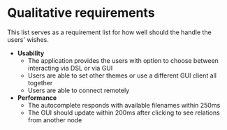 # Qualitative requirements
This list serves as a requirement list for how well should the handle the users' wishes.
- **Usability**
    - The application provides the users with option to choose between interacting via DSL or via GUI
    - Users are able to set other themes or use a different GUI client all together
    - Users are able to connect remotely
- **Performance**
    - The autocomplete responds with available filenames within 250ms
    - The GUI should update within 200ms after clicking to see relations from another node